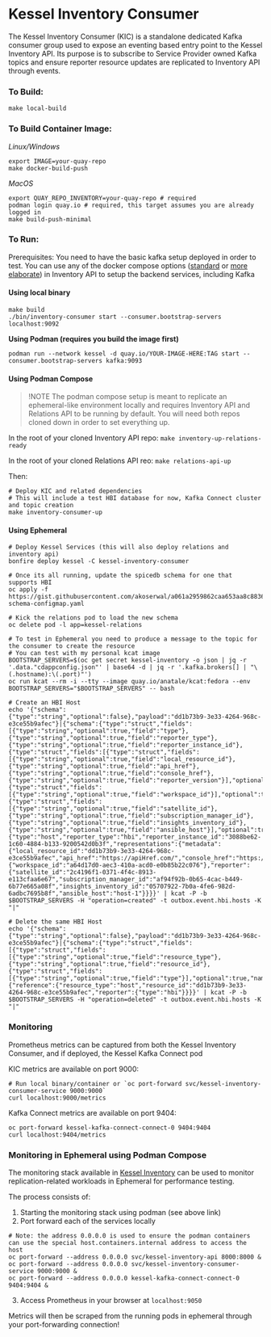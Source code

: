 # Kessel Inventory Consumer

The Kessel Inventory Consumer (KIC) is a standalone dedicated Kafka consumer group used to expose an eventing based entry point to the Kessel Inventory API. Its purpose is to subscribe to Service Provider owned Kafka topics and ensure reporter resource updates are replicated to Inventory API through events.

### To Build:
`make local-build`

### To Build Container Image:

_Linux/Windows_
```shell
export IMAGE=your-quay-repo
make docker-build-push
```

_MacOS_

```shell
export QUAY_REPO_INVENTORY=your-quay-repo # required
podman login quay.io # required, this target assumes you are already logged in
make build-push-minimal
```

### To Run:

Prerequisites: You need to have the basic kafka setup deployed in order to test. You can use any of the docker compose options ([standard](https://github.com/project-kessel/inventory-api/tree/main?tab=readme-ov-file#running-locally-using-docker-compose) or [more elaborate](https://github.com/project-kessel/inventory-api/blob/main/docs/dev-guides/docker-compose-options.md)) in Inventory API to setup the backend services, including Kafka

#### Using local binary

```shell
make build
./bin/inventory-consumer start --consumer.bootstrap-servers localhost:9092
```

**Using Podman (requires you build the image first)**
```shell
podman run --network kessel -d quay.io/YOUR-IMAGE-HERE:TAG start --consumer.bootstrap-servers kafka:9093
```

#### Using Podman Compose

>!NOTE
>The podman compose setup is meant to replicate an ephemeral-like environment locally and requires Inventory API and Relations API to be running by default. You will need both repos cloned down in order to set everything up.

In the root of your cloned Inventory API repo: `make inventory-up-relations-ready`

In the root of your cloned Relations API reo: `make relations-api-up`

Then:

```shell
# Deploy KIC and related dependencies
# This will include a test HBI database for now, Kafka Connect cluster and topic creation
make inventory-consumer-up
```

#### Using Ephemeral

```shell
# Deploy Kessel Services (this will also deploy relations and inventory api)
bonfire deploy kessel -C kessel-inventory-consumer

# Once its all running, update the spicedb schema for one that supports HBI
oc apply -f https://gist.githubusercontent.com/akoserwal/a061a2959862caa653aa8c8836db874b/raw/7cd73fd045ed8f30c850349bb7ff3264b2d35c8e/spicedb-schema-configmap.yaml

# Kick the relations pod to load the new schema
oc delete pod -l app=kessel-relations

# To test in Ephemeral you need to produce a message to the topic for the consumer to create the resource
# You can test with my personal kcat image
BOOTSTRAP_SERVERS=$(oc get secret kessel-inventory -o json | jq -r '.data."cdappconfig.json"' | base64 -d | jq -r '.kafka.brokers[] | "\(.hostname):\(.port)"')
oc run kcat --rm -i --tty --image quay.io/anatale/kcat:fedora --env BOOTSTRAP_SERVERS="$BOOTSTRAP_SERVERS" -- bash

# Create an HBI Host
echo '{"schema":{"type":"string","optional":false},"payload":"dd1b73b9-3e33-4264-968c-e3ce55b9afec"}|{"schema":{"type":"struct","fields":[{"type":"string","optional":true,"field":"type"},{"type":"string","optional":true,"field":"reporter_type"},{"type":"string","optional":true,"field":"reporter_instance_id"},{"type":"struct","fields":[{"type":"struct","fields":[{"type":"string","optional":true,"field":"local_resource_id"},{"type":"string","optional":true,"field":"api_href"},{"type":"string","optional":true,"field":"console_href"},{"type":"string","optional":true,"field":"reporter_version"}],"optional":true,"name":"metadata"},{"type":"struct","fields":[{"type":"string","optional":true,"field":"workspace_id"}],"optional":true,"name":"common"},{"type":"struct","fields":[{"type":"string","optional":true,"field":"satellite_id"},{"type":"string","optional":true,"field":"subscription_manager_id"},{"type":"string","optional":true,"field":"insights_inventory_id"},{"type":"string","optional":true,"field":"ansible_host"}],"optional":true,"name":"reporter"}],"optional":true,"name":"representations"}],"optional":true,"name":"payload"},"payload":{"type":"host","reporter_type":"hbi","reporter_instance_id":"3088be62-1c60-4884-b133-9200542d0b3f","representations":{"metadata":{"local_resource_id":"dd1b73b9-3e33-4264-968c-e3ce55b9afec","api_href":"https://apiHref.com/","console_href":"https://www.console.com/","reporter_version":"2.7.16"},"common":{"workspace_id":"a64d17d0-aec3-410a-acd0-e0b85b22c076"},"reporter":{"satellite_id":"2c4196f1-0371-4f4c-8913-e113cfaa6e67","subscription_manager_id":"af94f92b-0b65-4cac-b449-6b77e665a08f","insights_inventory_id":"05707922-7b0a-4fe6-982d-6adbc7695b8f","ansible_host":"host-1"}}}}' | kcat -P -b $BOOTSTRAP_SERVERS -H "operation=created" -t outbox.event.hbi.hosts -K "|"

# Delete the same HBI Host
echo '{"schema":{"type":"string","optional":false},"payload":"dd1b73b9-3e33-4264-968c-e3ce55b9afec"}|{"schema":{"type":"struct","fields":[{"type":"struct","fields":[{"type":"string","optional":true,"field":"resource_type"},{"type":"string","optional":true,"field":"resource_id"},{"type":"struct","fields":[{"type":"string","optional":true,"field":"type"}],"optional":true,"name":"reporter"}],"optional":true,"name":"reference"}],"optional":true,"name":"payload"},"payload":{"reference":{"resource_type":"host","resource_id":"dd1b73b9-3e33-4264-968c-e3ce55b9afec","reporter":{"type":"hbi"}}}}' | kcat -P -b $BOOTSTRAP_SERVERS -H "operation=deleted" -t outbox.event.hbi.hosts -K "|"
```

### Monitoring

Prometheus metrics can be captured from both the Kessel Inventory Consumer, and if deployed, the Kessel Kafka Connect pod

KIC metrics are available on port 9000:

```shell
# Run local binary/container or `oc port-forward svc/kessel-inventory-consumer-service 9000:9000`
curl localhost:9000/metrics
```

Kafka Connect metrics are available on port 9404:
```shell
oc port-forward kessel-kafka-connect-connect-0 9404:9404
curl localhost:9404/metrics
```

### Monitoring in Ephemeral using Podman Compose

The monitoring stack available in [Kessel Inventory](https://github.com/project-kessel/inventory-api/blob/main/docs/dev-guides/docker-compose-options.md#monitoring-stack-only) can be used to monitor replication-related workloads in Ephemeral for performance testing.

The process consists of:
1. Starting the monitoring stack using podman (see above link)
2. Port forward each of the services locally

```shell
# Note: the address 0.0.0.0 is used to ensure the podman containers can use the special host.containers.internal address to access the host
oc port-forward --address 0.0.0.0 svc/kessel-inventory-api 8000:8000 &
oc port-forward --address 0.0.0.0 svc/kessel-inventory-consumer-service 9000:9000 &
oc port-forward --address 0.0.0.0 kessel-kafka-connect-connect-0 9404:9404 &
```

3. Access Prometheus in your browser at `localhost:9050`

Metrics will then be scraped from the running pods in ephemeral through your port-forwarding connection!
